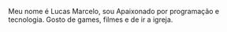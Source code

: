 Meu nome é Lucas Marcelo, sou Apaixonado por programação e tecnologia. Gosto de games, filmes e de ir a igreja.
